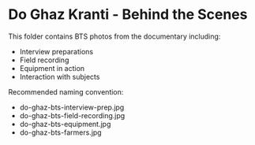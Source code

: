 # Do Ghaz Kranti - Behind the Scenes

This folder contains BTS photos from the documentary including:
- Interview preparations
- Field recording
- Equipment in action
- Interaction with subjects

Recommended naming convention:
- do-ghaz-bts-interview-prep.jpg
- do-ghaz-bts-field-recording.jpg
- do-ghaz-bts-equipment.jpg
- do-ghaz-bts-farmers.jpg
